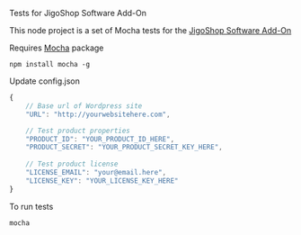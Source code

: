 Tests for JigoShop Software Add-On

This node project is a set of Mocha tests for the [JigoShop Software Add-On](https://github.com/jkudish/JigoShop-Software-Add-on)

Requires [Mocha](https://github.com/mochajs/mocha) package

    npm install mocha -g

Update config.json

```js
{
    // Base url of Wordpress site
    "URL": "http://yourwebsitehere.com",

    // Test product properties
    "PRODUCT_ID": "YOUR_PRODUCT_ID_HERE",
    "PRODUCT_SECRET": "YOUR_PRODUCT_SECRET_KEY_HERE",
    
    // Test product license
    "LICENSE_EMAIL": "your@email.here",
    "LICENSE_KEY": "YOUR_LICENSE_KEY_HERE"
}
```
To run tests

    mocha
